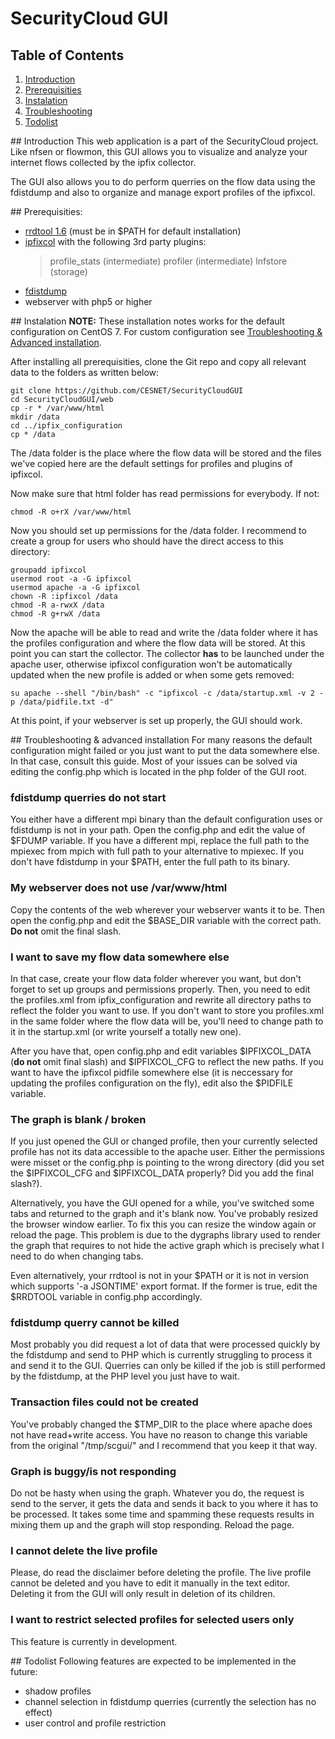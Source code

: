 # SecurityCloud GUI
## Table of Contents
1. [Introduction](#intro)
2. [Prerequisities](#pre)
3. [Instalation](#install)
4. [Troubleshooting](#trouble)
5. [Todolist](#todo)

##<a name="intro"></a> Introduction
This web application is a part of the SecurityCloud project. Like nfsen or flowmon, this GUI allows you to visualize and analyze your internet flows collected by the ipfix collector.

The GUI also allows you to do perform querries on the flow data using the fdistdump and also to organize and manage export profiles of the ipfixcol.

##<a name="pre"></a> Prerequisities:
- [rrdtool 1.6](http://oss.oetiker.ch/rrdtool/pub/?M=D) (must be in $PATH for default installation)
- [ipfixcol](https://github.com/CESNET/ipfixcol/) with the following 3rd party plugins:
	> profile_stats (intermediate)
	> profiler (intermediate)
	> lnfstore (storage)
- [fdistdump](https://github.com/CESNET/fdistdump)
- webserver with php5 or higher

##<a name="install"></a> Instalation
**NOTE:** These installation notes works for the default configuration on CentOS 7. For custom configuration see [Troubleshooting & Advanced installation](#trouble).

After installing all prerequisities, clone the Git repo and copy all relevant data to the folders as written below:
```
git clone https://github.com/CESNET/SecurityCloudGUI
cd SecurityCloudGUI/web
cp -r * /var/www/html
mkdir /data
cd ../ipfix_configuration
cp * /data
```

The /data folder is the place where the flow data will be stored and the files we've copied here are the default settings for profiles and plugins of ipfixcol.

Now make sure that html folder has read permissions for everybody. If not:
```
chmod -R o+rX /var/www/html
```

Now you should set up permissions for the /data folder. I recommend to create a group for users who should have the direct access to this directory:
```
groupadd ipfixcol
usermod root -a -G ipfixcol
usermod apache -a -G ipfixcol
chown -R :ipfixcol /data
chmod -R a-rwxX /data
chmod -R g+rwX /data
```

Now the apache will be able to read and write the /data folder where it has the profiles configuration and where the flow data will be stored. At this point you can start the collector. The collector **has** to be launched under the apache user, otherwise ipfixcol configuration won't be automatically updated when the new profile is added or when some gets removed:
```
su apache --shell "/bin/bash" -c "ipfixcol -c /data/startup.xml -v 2 -p /data/pidfile.txt -d"
```

At this point, if your webserver is set up properly, the GUI should work.

##<a name="trouble"></a> Troubleshooting & advanced installation
For many reasons the default configuration might failed or you just want to put the data somewhere else. In that case, consult this guide.
Most of your issues can be solved via editing the config.php which is located in the php folder of the GUI root.

### fdistdump querries do not start
You either have a different mpi binary than the default configuration uses or fdistdump is not in your path. Open the config.php and edit the value of $FDUMP variable. If you have a different mpi, replace the full path to the mpiexec from mpich with full path to your alternative to mpiexec. If you don't have fdistdump in your $PATH, enter the full path to its binary.

### My webserver does not use /var/www/html
Copy the contents of the web wherever your webserver wants it to be. Then open the config.php and edit the $BASE_DIR variable with the correct path. **Do not** omit the final slash.

### I want to save my flow data somewhere else
In that case, create your flow data folder wherever you want, but don't forget to set up groups and permissions properly. Then, you need to edit the profiles.xml from ipfix_configuration and rewrite all directory paths to reflect the folder you want to use. If you don't want to store you profiles.xml in the same folder where the flow data will be, you'll need to change path to it in the startup.xml (or write yourself a totally new one).

After you have that, open config.php and edit variables $IPFIXCOL_DATA (**do not** omit final slash) and $IPFIXCOL_CFG to reflect the new paths. If you want to have the ipfixcol pidfile somewhere else (it is neccessary for updating the profiles configuration on the fly), edit also the $PIDFILE variable.

### The graph is blank / broken
If you just opened the GUI or changed profile, then your currently selected profile has not its data accessible to the apache user. Either the permissions were misset or the config.php is pointing to the wrong directory (did you set the $IPFIXCOL_CFG and $IPFIXCOL_DATA properly? Did you add the final slash?).

Alternatively, you have the GUI opened for a while, you've switched some tabs and returned to the graph and it's blank now. You've probably resized the browser window earlier. To fix this you can resize the window again or reload the page. This problem is due to the dygraphs library used to render the graph that requires to not hide the active graph which is precisely what I need to do when changing tabs.

Even alternatively, your rrdtool is not in your $PATH or it is not in version which supports '-a JSONTIME' export format. If the former is true, edit the $RRDTOOL variable in config.php accordingly.

### fdistdump querry cannot be killed
Most probably you did request a lot of data that were processed quickly by the fdistdump and send to PHP which is currently struggling to process it and send it to the GUI. Querries can only be killed if the job is still performed by the fdistdump, at the PHP level you just have to wait.

### Transaction files could not be created
You've probably changed the $TMP_DIR to the place where apache does not have read+write access. You have no reason to change this variable from the original "/tmp/scgui/" and I recommend that you keep it that way.

### Graph is buggy/is not responding
Do not be hasty when using the graph. Whatever you do, the request is send to the server, it gets the data and sends it back to you where it has to be processed. It takes some time and spamming these requests results in mixing them up and the graph will stop responding. Reload the page.

### I cannot delete the live profile
Please, do read the disclaimer before deleting the profile. The live profile cannot be deleted and you have to edit it manually in the text editor. Deleting it from the GUI will only result in deletion of its children.

### I want to restrict selected profiles for selected users only
This feature is currently in development.

##<a name="todo"></a> Todolist
Following features are expected to be implemented in the future:

* shadow profiles
* channel selection in fdistdump querries (currently the selection has no effect)
* user control and profile restriction